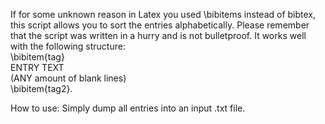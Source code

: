 If for some unknown reason in Latex you used \bibitems instead of bibtex, this script allows you to sort the entries alphabetically. Please remember that the script was written in a hurry and is not bulletproof. It works well with the following structure:
<br>\bibitem{tag}
<br>ENTRY TEXT
<br>(ANY amount of blank lines)
<br>\bibitem{tag2}.

How to use: Simply dump all entries into an input .txt file.